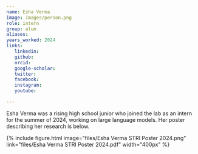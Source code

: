```yaml
---
name: Esha Verma
image: images/person.png
role: intern
group: alum
aliases:
years_worked: 2024
links:
   linkedin: 
   github:
   orcid: 
   google-scholar:
   twitter:
   facebook:
   instagram: 
   youtube:

---
```


Esha Verma was a rising high school junior who joined the lab as an intern for the summer of 2024, working on large language models. Her poster describing her research is below.

{%
  include figure.html
  image="files/Esha Verma STRI Poster 2024.png"
  link="files/Esha Verma STRI Poster 2024.pdf"
  width="400px"
%}